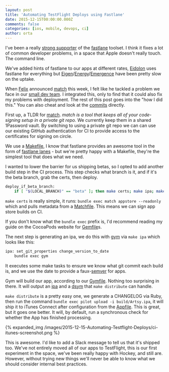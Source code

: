 ```yaml
---
layout: post
title: 'Automating TestFlight Deploys using Fastlane'
date: 2015-12-15T00:00:00.000Z
comments: false
categories: [ios, mobile, devops, ci]
author: orta
---
```


I've been a really [strong supporter](http://artsy.github.io/blog/2015/09/18/Cocoa-Architecture-Dependencies/) of the [fastlane](https://fastlane.tools) toolset. I think it fixes a lot of common developer problems, in a space that Apple doesn't really touch. The command line.

We've added hints of fastlane to our apps at different rates, [Eidolon](https://github.com/artsy/eidolon/) uses fastlane for everything but [Eigen](https://github.com/artsy/eigen/)/[Energy](https://github.com/artsy/energy)/[Emergence](https://github.com/artsy/emergence) have been pretty slow on the uptake.

When [Felix](https://krausefx.com/) announced [match](https://krausefx.com/blog/introducing-match-a-new-approach-to-code-signing) this week, I felt like he tackled a problem we face in our [small dev team](http://artsy.net/job/mobile-engineer). I integrated this, only to find that it could also fix my problems with deployment. The rest of this post goes into the "how I did this." You can also cheat and look at the [commits](https://github.com/artsy/eigen/compare/d06270882aadec8f03927455a5229b53dd0a73c8...9eaf9082ebdcdf75f12ad2804260587e01526f2d) directly.

<!-- more -->

First up, a TLDR for [match](https://github.com/fastlane/match). _match is a tool that keeps all of your code-signing setup in a private git repo._ We currently keep them in a shared 1Password vault. By switching to using a private git repo we can can use our existing GitHub authentication for CI to provide access to the certificates for signing on circle.

We use a [Makefile](https://github.com/artsy/eigen/blob/master/Makefile), I know that fastlane provides an awesome tool in the form of [fastlane lanes](https://github.com/fastlane/fastlane#features) - but we're pretty happy with a Makefile, they're the simplest tool that does what we need.

I wanted to lower the barrier for us shipping betas, so I opted to add another build step in the CI process. This step checks what branch is it, and if it's the beta branch, grab the certs, then deploy.

``` sh
deploy_if_beta_branch:
	if [ "$(LOCAL_BRANCH)" == "beta" ]; then make certs; make ipa; make distribute; fi
```

`make certs` is really simple, it runs: `bundle exec match appstore --readonly` which and pulls metadata from a [Matchfile](https://github.com/artsy/eigen/blob/9eaf9082ebdcdf75f12ad2804260587e01526f2d/fastlane/Matchfile). This means we can sign app store builds on CI.

If you don't know what the `bundle exec` prefix is, I'd recommend reading my guide on the CocoaPods website for [Gemfile](https://guides.cocoapods.org/using/a-gemfile.html)s.

The next step is generating an ipa, we do this with [gym](https://github.com/fastlane/gym) via `make ipa` which looks like this:

``` sh
ipa: set_git_properties change_version_to_date
	bundle exec gym
```

It executes some make tasks to ensure we know what git commit each build is, and we use the date to provide a faux-[semver](http://semver.org) for apps.

Gym will build our app, according to our [Gymfile](https://github.com/artsy/eigen/blob/9eaf9082ebdcdf75f12ad2804260587e01526f2d/fastlane/GymFile). Nothing too surprising in there. It will output an [ipa](http://apple.stackexchange.com/questions/26550/what-does-ipa-stand-for) and a [dsym](http://stackoverflow.com/questions/3656391/whats-the-dsym-and-how-to-use-it-ios-sdk) that `make distribute` can handle.

`make distribute` is a pretty easy one, we generate a CHANGELOG via Ruby, then run the command `bundle exec pilot upload -i build/Artsy.ipa`, it will ship it to iTunes Connect after configuration from the [Appfile](https://github.com/artsy/eigen/blob/9eaf9082ebdcdf75f12ad2804260587e01526f2d/fastlane/AppFile). This is great, but it goes one better. It will, by default, run a synchronous check for whether the App has finished processing.

{% expanded_img /images/2015-12-15-Automating-Testflight-Deploys/ci-itunes-screenshot.png %}

This is awesome. I'd like to add a Slack message to tell us that it's shipped too. We've not entirely moved all of our apps to TestFlight, this is our first experiment in the space, we've been really happy with Hockey, and still are. However, without trying new things we'll never be able to know what we should consider internal best practices.
